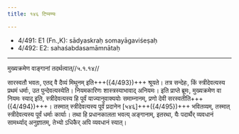 ```yaml
---
title: १४६ टिप्पण्यः

---
```

- 4/491: E1 (Fn.,K): sādyaskraḥ somayāgaviśeṣaḥ
- 4/492: E2: sahaśabdasamāmnātaḥ

____________________________________________


मुख्यक्रमेण वाङ्गानां तदर्थत्वात्//५.१.१४//

सारस्वतौ भवतः, एतद् वै दैव्यं मिथुनम् इति+++({4/493})+++ श्रूयते। तत्र सन्देहः, किं स्त्रीदेवत्यस्य प्रथमं धर्माः, उत पुन्देवत्यस्येति। नियमकारिणः शास्त्रस्याभावाद् अनियमः। इति प्राप्ते ब्रूमः, मुख्यक्रमेण वा नियमः स्याद् इति, स्त्रीदेवत्यस्य हि पूर्वं याज्यानुवाक्ययोः समाम्नानम्, प्रणो देवी सरस्वतीति+++({4/494})+++। तस्मात् स्त्रीदेवत्यस्य पूर्वं प्रदानेन [५४६]+++({4/495})+++ भवितव्यम्, तस्मात् स्त्रीदेवत्यस्य पूर्वं धर्माः कार्याः। तथा हि प्रधानकालता भवत्य् अङ्गानाम्, इतरथा, यैः पदार्थैर् व्यवधानं सामर्थ्याद् अनुज्ञातम्, तेभ्यो ऽधिकैर् अपि व्यवधानं स्यात्।